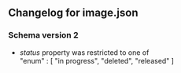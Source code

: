 ## Changelog for image.json

### Schema version 2

* *status* property was restricted to one of  
    "enum" : [
        "in progress",
        "deleted",
        "released"
    ]

